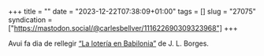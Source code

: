 +++
title = ""
date = "2023-12-22T07:38:09+01:00"
tags = []
slug = "27075"
syndication = ["https://mastodon.social/@carlesbellver/111622690309323968"]
+++

Avui fa dia de rellegir [“La lotería en Babilonia”](https://ciudadseva.com/texto/la-loteria-en-babilonia/) de J. L. Borges.
